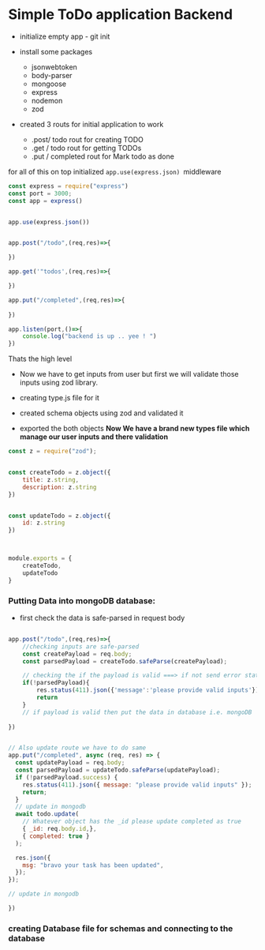# Simple ToDo application Backend

- initialize empty app - git init
- install some packages 

  - jsonwebtoken
  - body-parser
  - mongoose
  - express
  - nodemon
  - zod
  
- created 3 routs for initial application to work

     - .post/ todo rout for creating TODO
     - .get / todo rout for getting TODOs
     - .put / completed rout for Mark todo as done

for all of this on top initialized `app.use(express.json) `middleware

```javascript
const express = require("express")
const port = 3000;
const app = express()


app.use(express.json())


app.post("/todo",(req,res)=>{

})

app.get('"todos',(req,res)=>{

})

app.put("/completed",(req,res)=>{
    
})

app.listen(port,()=>{
    console.log("backend is up .. yee ! ")
})

```
Thats the high level 

- Now we have to get inputs from user but first we will validate those inputs using zod library. 

- creating type.js file for it
- created schema objects using zod and validated it 
- exported the both objects 
**Now We have a brand new types file which manage our user inputs and there validation**

```javascript
const z = require("zod");


const createTodo = z.object({
    title: z.string,
    description: z.string
})


const updateTodo = z.object({
    id: z.string
})



module.exports = {
    createTodo,
    updateTodo
}
```
### Putting Data into mongoDB database:

- first check the data is safe-parsed in request body 
```javascript

app.post("/todo",(req,res)=>{
    //checking inputs are safe-parsed
    const createPayload = req.body;
    const parsedPayload = createTodo.safeParse(createPayload);

    // checking the if the payload is valid ===> if not send error status code and return from here
    if(!parsedPayload){
        res.status(411).json({'message':'please provide valid inputs'})
        return
    }
    // if payload is valid then put the data in database i.e. mongoDB
 
})


// Also update route we have to do same
app.put("/completed", async (req, res) => {
  const updatePayload = req.body;
  const parsedPayload = updateTodo.safeParse(updatePayload);
  if (!parsedPayload.success) {
    res.status(411).json({ message: "please provide valid inputs" });
    return;
  }
  // update in mongodb
  await todo.update(
    // Whatever object has the _id please update completed as true
    { _id: req.body.id,},
    { completed: true }
  );

  res.json({
    msg: "bravo your task has been updated",
  });
});

// update in mongodb

})


```

### creating Database file for schemas and connecting to the database
